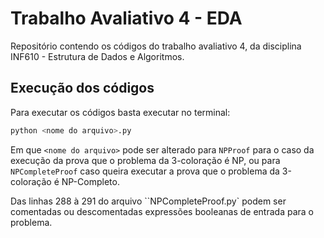 # Trabalho Avaliativo 4 - EDA
Repositório contendo os códigos do trabalho avaliativo 4, da disciplina INF610 - Estrutura de Dados e Algoritmos.

## Execução dos códigos

Para executar os códigos basta executar no terminal:
```bash
python <nome do arquivo>.py
```
Em que `<nome do arquivo>` pode ser alterado para `NPProof` para o caso da execução da prova que o problema da 3-coloração é NP, ou para `NPCompleteProof` caso queira executar a prova que o problema da 3-coloração é NP-Completo.

Das linhas 288 à 291 do arquivo ``NPCompleteProof.py` podem ser comentadas ou descomentadas expressões booleanas de entrada para o problema.
